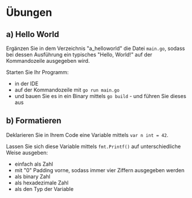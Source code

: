 # Übungen

## a) Hello World

Ergänzen Sie in dem Verzeichnis "a_helloworld" die Datei `main.go`, sodass bei dessen Ausführung ein
typisches "Hello, World!" auf der Kommandozeile ausgegeben wird.

Starten Sie Ihr Programm:
- in der IDE
- auf der Kommandozeile mit `go run main.go`
- und bauen Sie es in ein Binary mittels `go build` - und führen Sie dieses aus

## b) Formatieren

Deklarieren Sie in Ihrem Code eine Variable mittels `var n int = 42`.

Lassen Sie sich diese Variable mittels `fmt.Printf()` auf unterschiedliche Weise ausgeben:
* einfach als Zahl
* mit "0" Padding vorne, sodass immer vier Ziffern ausgegeben werden
* als binary Zahl
* als hexadezimale Zahl
* als den Typ der Variable